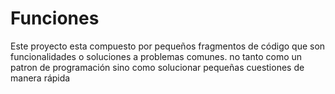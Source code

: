# Funciones

Este proyecto esta compuesto por pequeños fragmentos de código que son funcionalidades o soluciones a problemas comunes. no tanto como un patron de programación sino como solucionar pequeñas cuestiones de manera rápida  

